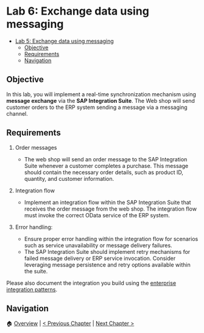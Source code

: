 # Lab 6: Exchange data using messaging

<!--toc:start-->

- [Lab 5: Exchange data using messaging](#lab-5-exchange-data-using-messaging)
  - [Objective](#objective)
  - [Requirements](#requirements)
  - [Navigation](#navigation)
  <!--toc:end-->

## Objective

In this lab, you will implement a real-time synchronization mechanism using
**message exchange** via the **SAP Integration Suite**. The Web shop will send
customer orders to the ERP system sending a message via a messaging channel.

## Requirements

1. Order messages

   - The web shop will send an order message to the SAP Integration Suite
     whenever a customer completes a purchase. This message should contain the
     necessary order details, such as product ID, quantity, and customer
     information.

2. Integration flow

   - Implement an integration flow within the SAP Integration Suite that
     receives the order message from the web shop. The integration flow must
     invoke the correct OData service of the ERP system.

3. Error handling:

   - Ensure proper error handling within the integration flow for scenarios
     such as service unavailability or message delivery failures.
   - The SAP Integration Suite should implement retry mechanisms for failed
     message delivery or ERP service invocation. Consider leveraging message
     persistence and retry options available within the suite.

Please also document the integration you build using the [enterprise
integration patterns](../lectures/enterprise-integration-patterns-details.md).

## Navigation

🏠 [Overview](../README.md) | [< Previous Chapter](./rpc.md) | [Next
Chapter >](./integration-patterns-lab.md)
